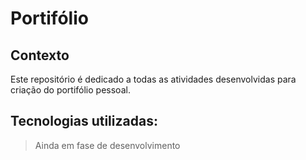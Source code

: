 # Portifólio
## Contexto
Este repositório é dedicado a todas as atividades desenvolvidas para criação do portifólio pessoal.
## Tecnologias utilizadas:
> Ainda em fase de desenvolvimento



